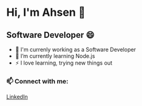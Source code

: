# Hi, I'm Ahsen 👋

<!--
**ahsennur/ahsennur** is a ✨ _special_ ✨ repository because its `README.md` (this file) appears on your GitHub profile.

Here are some ideas to get you started:

- 🔭
- 🌱 I’m currently learning Node.js
- 👯 I’m looking to collaborate on ...
- 🤔 I’m looking for help with project ideas and development with Node.js 
- 💬 Ask me about ...
- 📫 How to reach me: ...

- 😄 Pronouns: ...
- ⚡ Fun fact: ...
-->

## Software Developer 😄

- 🔭 I'm currenly working as a Software Developer
- 🌱 I’m currently learning Node.js
- ⚡ I love learning, trying new things out 

### 📫 Connect with me:
[LinkedIn](https://www.linkedin.com/in/ahsen-turksoy)

